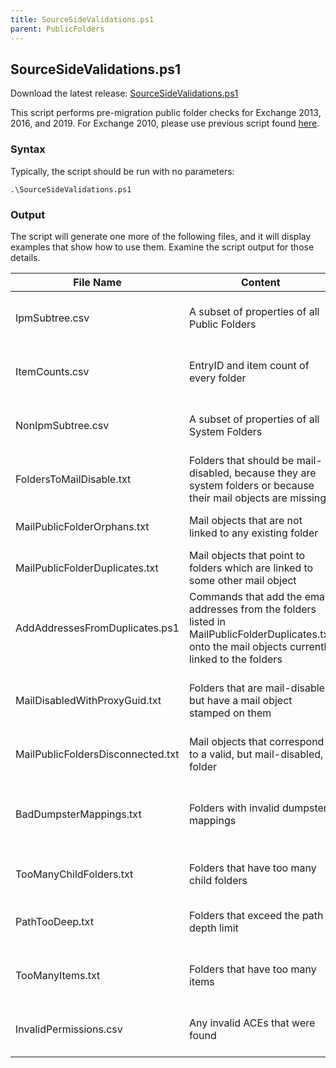 ```yaml
---
title: SourceSideValidations.ps1
parent: PublicFolders
---
```


## SourceSideValidations.ps1

Download the latest release: [SourceSideValidations.ps1](https://github.com/microsoft/CSS-Exchange/releases/latest/download/SourceSideValidations.ps1)

This script performs pre-migration public folder checks for Exchange 2013, 2016, and 2019. For Exchange 2010, please use previous script found [here](https://www.microsoft.com/en-us/download/details.aspx?id=100414).

### Syntax

Typically, the script should be run with no parameters:

`.\SourceSideValidations.ps1`

### Output

The script will generate one more of the following files, and it will display
examples that show how to use them. Examine the script output for those details.

File Name|Content|Use
-|-|-
IpmSubtree.csv|A subset of properties of all Public Folders|Running with -StartFresh $false loads this file instead of retrieving fresh data
ItemCounts.csv|EntryID and item count of every folder|Running with -StartFresh $false loads this file instead of retrieving fresh data
NonIpmSubtree.csv|A subset of properties of all System Folders|Running with -StartFresh $false loads this file instead of retrieving fresh data
FoldersToMailDisable.txt|Folders that should be mail-disabled, because they are system folders or because their mail objects are missing|Use with the command displayed in the script output to disable them
MailPublicFolderOrphans.txt|Mail objects that are not linked to any existing folder|Use with the command displayed in the script output to delete them
MailPublicFolderDuplicates.txt|Mail objects that point to folders which are linked to some other mail object|Use with the command displayed in the script output to delete them
AddAddressesFromDuplicates.ps1|Commands that add the email addresses from the folders listed in MailPublicFolderDuplicates.txt onto the mail objects currently linked to the folders|Run after deleting the duplicates to preserve the email addresses on the remaining valid mail object
MailDisabledWithProxyGuid.txt|Folders that are mail-disabled but have a mail object stamped on them|Pipe to Enable-MailPublicFolder using the syntax example shown in the script output to enable these
MailPublicFoldersDisconnected.txt|Mail objects that correspond to a valid, but mail-disabled, folder|These must be examined and corrected manually
BadDumpsterMappings.txt|Folders with invalid dumpster mappings|These folders can be deleted or the -ExcludeDumpsters switch can be used to skip the dumpsters during migration
TooManyChildFolders.txt|Folders that have too many child folders|Examine the list and manually reduce the number of child folders
PathTooDeep.txt|Folders that exceed the path depth limit|Examine the list and reduce the depth of these paths by moving or deleting folders
TooManyItems.txt|Folders that have too many items|Examine the list and manually reduce the number of items in these folders
InvalidPermissions.csv|Any invalid ACEs that were found|Use with -RemoveInvalidPermissions parameter to remove these
